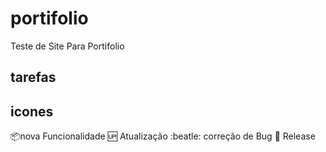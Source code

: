 # portifolio
Teste de Site Para Portifolio

## tarefas


## icones
:package:nova Funcionalidade
:up: Atualização
:beatle: correção de Bug
:checkered_flag: Release
